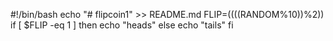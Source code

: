 #!/bin/bash
echo "# flipcoin1" >> README.md
 FLIP=$(($((RANDOM%10))%2))
if [ $FLIP -eq 1 ]
 then
   echo "heads"
   else
   echo "tails"
fi